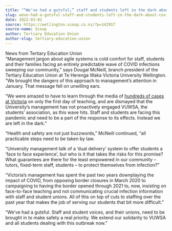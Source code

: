 ```yaml
---
title: "“We’ve had a gutsful;” staff and students left in the dark about covid outbreak at VUW"
slug: weve-had-a-gutsful-staff-and-students-left-in-the-dark-about-covid-outbreak-at-vuw
date: 2022-03-01
source: https://wellington.scoop.co.nz/?p=142917
source-name: Scoop
author: Tertiary Education Union
author-slug: tertiary-education-union
---
```

<p>News from Tertiary Education Union<br>
“Management jargon about agile systems is cold comfort for staff, students and their families facing an entirely predictable wave of COVID infections sweeping our community,” says Dougal McNeill, branch president of the Tertiary Education Union at Te Herenga Waka Victoria University Wellington. “We brought the dangers of this approach to management’s attention in January. That message fell on unwilling ears. <span id="more-142917"></span></p>
<p>“We were amazed to have to learn through the media of <a href="https://www.stuff.co.nz/dominion-post/news/wellington/127904894/648-covid-cases-in-victoria-university-wellington-halls">hundreds of cases at Victoria</a> on only the first day of teaching, and are dismayed that the University’s management has not proactively engaged VUWSA, the students’ association, as this wave hits. Staff and students are facing this pandemic and need to be a part of the response to its effects. Instead we are left in the dark.”</p>
<p>“Health and safety are not just buzzwords,” McNeill continued, “all practicable steps need to be taken by law. </p>
<p>“University management talk of a ‘dual delivery’ system to offer students a ‘face to face experience’, but who is it that takes the risks for this promise? What guarantees are there for the least empowered in our community – tutors, fixed-term staff, students – to protect themselves from infection?”</p>
<p>“Victoria’s management has spent the past two years downplaying the impact of COVID, from opposing border closures in March 2020 to campaigning to having the border opened through 2021 to, now, insisting on face-to-face teaching and not communicating crucial infection information with staff and student unions. All of this on top of cuts to staffing over the past year that makes the job of serving our students that bit more difficult.”</p>
<p>“We’ve had a gutsful. Staff and student voices, and their unions, need to be brought in to make safety a real priority. We extend our solidarity to VUWSA and all students dealing with this outbreak now.”</p>